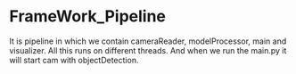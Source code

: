 # FrameWork_Pipeline
It is pipeline in which we contain cameraReader, modelProcessor, main and visualizer. All this runs on different threads. And when we run the main.py it will start cam with objectDetection.
